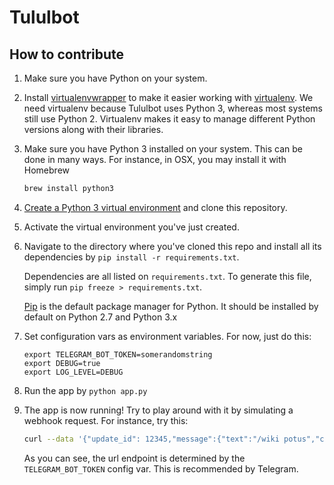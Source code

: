 # Tululbot

## How to contribute

1. Make sure you have Python on your system.

1. Install [virtualenvwrapper](https://virtualenvwrapper.readthedocs.org/en/latest/) to make it easier working with [virtualenv](https://virtualenv.pypa.io/en/latest/).
   We need virtualenv because Tululbot uses Python 3, whereas most systems still use Python 2. Virtualenv makes it easy to manage different Python versions along
   with their libraries.

1. Make sure you have Python 3 installed on your system. This can be done in many ways. For instance, in OSX, you may install it with Homebrew
   ```bash
   brew install python3
   ```

1. [Create a Python 3 virtual environment](https://virtualenvwrapper.readthedocs.org/en/latest/command_ref.html#mkvirtualenv)
   and clone this repository.

1. Activate the virtual environment you've just created.

1. Navigate to the directory where you've cloned this repo and install all its dependencies by `pip install -r requirements.txt`.

   Dependencies are all listed on `requirements.txt`. To generate this file, simply run `pip freeze > requirements.txt`.

   [Pip](https://pip.pypa.io/en/latest/) is the default package manager for Python. It should be installed by default on Python 2.7 and Python 3.x

1. Set configuration vars as environment variables. For now, just do this:
   ```
   export TELEGRAM_BOT_TOKEN=somerandomstring
   export DEBUG=true
   export LOG_LEVEL=DEBUG
   ```

1. Run the app by `python app.py`

1. The app is now running! Try to play around with it by simulating a webhook request. For instance, try this:
   ```bash
   curl --data '{"update_id": 12345,"message":{"text":"/wiki potus","chat":{"id":-12345},"message_id":1}}' --header "Content-Type: application/json" http://127.0.0.1:5000/somerandomstring
   ```

   As you can see, the url endpoint is determined by the `TELEGRAM_BOT_TOKEN` config var. This is recommended by Telegram.
